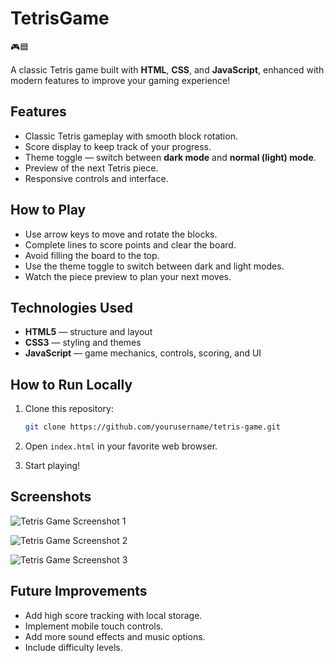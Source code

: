# TetrisGame
🎮🟦

A classic Tetris game built with **HTML**, **CSS**, and **JavaScript**, enhanced with modern features to improve your gaming experience!

## Features

- Classic Tetris gameplay with smooth block rotation.
- Score display to keep track of your progress.
- Theme toggle — switch between **dark mode** and **normal (light) mode**.
- Preview of the next Tetris piece.
- Responsive controls and interface.

## How to Play

- Use arrow keys to move and rotate the blocks.
- Complete lines to score points and clear the board.
- Avoid filling the board to the top.
- Use the theme toggle to switch between dark and light modes.
- Watch the piece preview to plan your next moves.

## Technologies Used

- **HTML5** — structure and layout
- **CSS3** — styling and themes
- **JavaScript** — game mechanics, controls, scoring, and UI

## How to Run Locally

1. Clone this repository:

   ```bash
   git clone https://github.com/yourusername/tetris-game.git

2. Open `index.html` in your favorite web browser.

3. Start playing!

## Screenshots

![Tetris Game Screenshot 1](tetrisgame1.png)

![Tetris Game Screenshot 2](tetrisgame3.png)

![Tetris Game Screenshot 3](tetrisgame2.png)

## Future Improvements

- Add high score tracking with local storage.
- Implement mobile touch controls.
- Add more sound effects and music options.
- Include difficulty levels.

